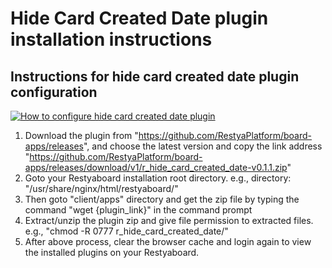 # Hide Card Created Date plugin installation instructions

## Instructions for hide card created date plugin configuration

[![How to configure hide card created date plugin](http://img.youtube.com/vi/vIdP_PRYw9M/0.jpg)](http://www.youtube.com/watch?v=vIdP_PRYw9M)

1.  Download the plugin from "https://github.com/RestyaPlatform/board-apps/releases", and choose the latest version and copy the link address "https://github.com/RestyaPlatform/board-apps/releases/download/v1/r_hide_card_created_date-v0.1.1.zip"
2.  Goto your Restyaboard installation root directory. e.g., directory: "/usr/share/nginx/html/restyaboard/"
3.  Then goto "client/apps" directory and get the zip file by typing the command "wget {plugin_link}" in the command prompt
4.  Extract/unzip the plugin zip and give file permission to extracted files. e.g., "chmod -R 0777 r_hide_card_created_date/"
5.  After above process, clear the browser cache and login again to view the installed plugins on your Restyaboard.